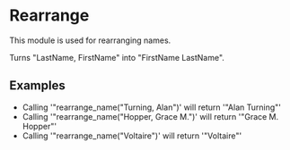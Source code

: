 Rearrange
=========

This module is used for rearranging names.

Turns "LastName, FirstName" into "FirstName LastName".

## Examples

  * Calling '"rearrange_name("Turning, Alan")' will return '"Alan Turning"'
  * Calling '"rearrange_name("Hopper, Grace M.")' will return '"Grace M. Hopper"'
  * Calling '"rearrange_name("Voltaire")' will return '"Voltaire"'
